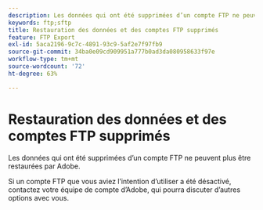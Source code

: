 ```yaml
---
description: Les données qui ont été supprimées d’un compte FTP ne peuvent plus être restaurées par Adobe.
keywords: ftp;sftp
title: Restauration des données et des comptes FTP supprimés
feature: FTP Export
exl-id: 5aca2196-9c7c-4891-93c9-5af2e7f97fb9
source-git-commit: 34ba0e09cd909951a777b0ad3da080958633f97e
workflow-type: tm+mt
source-wordcount: '72'
ht-degree: 63%

---
```


# Restauration des données et des comptes FTP supprimés

Les données qui ont été supprimées d’un compte FTP ne peuvent plus être restaurées par Adobe.

Si un compte FTP que vous aviez l’intention d’utiliser a été désactivé, contactez votre équipe de compte d’Adobe, qui pourra discuter d’autres options avec vous.
